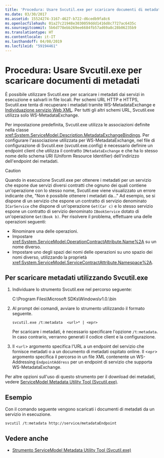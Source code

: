 ```yaml
---
title: 'Procedura: Usare Svcutil.exe per scaricare documenti di metadati'
ms.date: 03/30/2017
ms.assetid: 15524274-3167-4627-b722-d6cedb9fa8c6
ms.openlocfilehash: 01a27c21948e3030059ddd1416d8c7727ac6435c
ms.sourcegitcommit: 5b6d778ebb269ee6684fb57ad69a8c28b06235b9
ms.translationtype: HT
ms.contentlocale: it-IT
ms.lasthandoff: 04/08/2019
ms.locfileid: "59194461"
---
```

# <a name="how-to-use-svcutilexe-to-download-metadata-documents"></a>Procedura: Usare Svcutil.exe per scaricare documenti di metadati
È possibile utilizzare Svcutil.exe per scaricare i metadati dai servizi in esecuzione e salvarli in file locali. Per schemi URL HTTP e HTTPS, Svcutil.exe tenta di recuperare i metadati tramite WS-MetadataExchange e [Individuazione servizio Web XML](https://go.microsoft.com/fwlink/?LinkId=94950). Per tutti gli altri schemi URL, Svcutil.exe utilizza solo WS-MetadataExchange.  
  
 Per impostazione predefinita, Svcutil.exe utilizza le associazioni definite nella classe <xref:System.ServiceModel.Description.MetadataExchangeBindings>. Per configurare l'associazione utilizzata per WS-MetadataExchange, nel file di configurazione di Svcutil.exe (svcutil.exe.config) è necessario definire un endpoint client che utilizza il contratto `IMetadataExchange` e che ha lo stesso nome dello schema URI (Uniform Resource Identifier) dell'indirizzo dell'endpoint dei metadati.  
  
> [!CAUTION]
> Quando in esecuzione Svcutil.exe per ottenere i metadati per un servizio che espone due servizi diversi contratti che ognuno dei quali contiene un'operazione con lo stesso nome, Svcutil.exe viene visualizzato un errore indicante che, "Non è possibile ottenere i metadati da..." Ad esempio, se si dispone di un servizio che espone un contratto di servizio denominato `ICarService` che dispone di un'operazione `Get(Car c)` e lo stesso servizio espone un contratto di servizio denominato `IBookService` dotato di un'operazione `Get(Book b)`. Per risolvere il problema, effettuare una delle operazioni seguenti:
>
> - Rinominare una delle operazioni.
> - Impostare <xref:System.ServiceModel.OperationContractAttribute.Name%2A> su un nome diverso.
> - Impostare uno degli spazi dei nomi delle operazioni su uno spazio dei nomi diverso, utilizzando la proprietà <xref:System.ServiceModel.ServiceContractAttribute.Namespace%2A>.
  
## <a name="to-download-metadata-using-svcutilexe"></a>Per scaricare metadati utilizzando Svcutil.exe  
  
1.  Individuare lo strumento Svcutil.exe nel percorso seguente:  
  
     C:\Program Files\Microsoft SDKs\Windows\v1.0.\bin  
  
2.  Al prompt dei comandi, avviare lo strumento utilizzando il formato seguente.  
  
    ```  
    svcutil.exe /t:metadata  <url>* | <epr>  
    ```  
  
     Per scaricare i metadati, è necessario specificare l'opzione `/t:metadata`. In caso contrario, verranno generati il codice client e la configurazione.  
  
3.  Il <`url`> argomento specifica l'URL a un endpoint del servizio che fornisce metadati o a un documento di metadati ospitato online. Il <`epr`> argomento specifica il percorso in un file XML contenente un WS-Addressing `EndpointAddress` per un endpoint di servizio che supporta WS-MetadataExchange.  
  
 Per altre opzioni sull'uso di questo strumento per il download dei metadati, vedere [ServiceModel Metadata Utility Tool (Svcutil.exe)](../../../../docs/framework/wcf/servicemodel-metadata-utility-tool-svcutil-exe.md).  
  
## <a name="example"></a>Esempio  
 Con il comando seguente vengono scaricati i documenti di metadati da un servizio in esecuzione.  
  
```  
svcutil /t:metadata http://service/metadataEndpoint  
```  
  
## <a name="see-also"></a>Vedere anche

- [Strumento ServiceModel Metadata Utility Tool (Svcutil.exe)](../../../../docs/framework/wcf/servicemodel-metadata-utility-tool-svcutil-exe.md)
